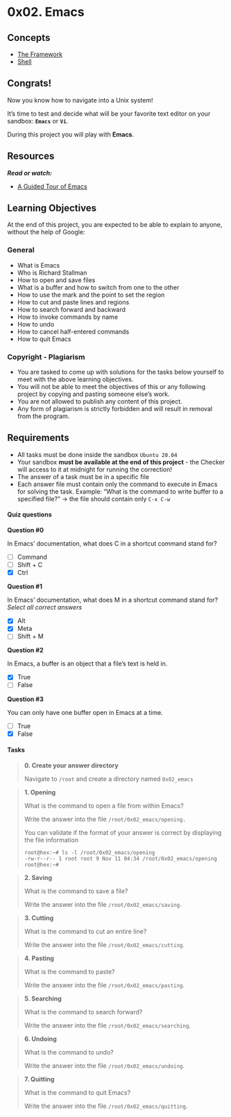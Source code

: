 # 0x02. Emacs

## Concepts

- [The Framework](../03_own_your_learning/resources/framework.md)
- [Shell]()

## Congrats!

Now you know how to navigate into a Unix system!

It’s time to test and decide what will be your favorite text editor on your sandbox: **`Emacs`** or **`Vi`**.

During this project you will play with **Emacs**.

## Resources

_**Read or watch:**_

- [A Guided Tour of Emacs](https://www.gnu.org/software/emacs/tour/)

## Learning Objectives

At the end of this project, you are expected to be able to explain to anyone, without the help of Google:

### General

- What is Emacs
- Who is Richard Stallman
- How to open and save files
- What is a buffer and how to switch from one to the other
- How to use the mark and the point to set the region
- How to cut and paste lines and regions
- How to search forward and backward
- How to invoke commands by name
- How to undo
- How to cancel half-entered commands
- How to quit Emacs

### Copyright - Plagiarism

- You are tasked to come up with solutions for the tasks below yourself to meet with the above learning objectives.
- You will not be able to meet the objectives of this or any following project by copying and pasting someone else’s work.
- You are not allowed to publish any content of this project.
- Any form of plagiarism is strictly forbidden and will result in removal from the program.

## Requirements

- All tasks must be done inside the sandbox `Ubuntu 20.04`
- Your sandbox **must be available at the end of this project** - the Checker will access to it at midnight for running the correction!
- The answer of a task must be in a specific file
- Each answer file must contain only the command to execute in Emacs for solving the task. Example: “What is the command to write buffer to a specified file?” -> the file should contain only `C-x C-w`

#### Quiz questions

**Question #0**

In Emacs’ documentation, what does C in a shortcut command stand for?

- [ ] Command
- [ ] Shift + C
- [x] Ctrl

**Question #1**

In Emacs’ documentation, what does M in a shortcut command stand for? _Select all correct answers_

- [x] Alt
- [x] Meta
- [ ] Shift + M

**Question #2**

In Emacs, a buffer is an object that a file’s text is held in.

- [x] True
- [ ] False

**Question #3**

You can only have one buffer open in Emacs at a time.

- [ ] True
- [x] False

#### Tasks
>
> **0. Create your answer directory**
>
> Navigate to `/root` and create a directory named `0x02_emacs`
>

>
> **1. Opening**
>
> What is the command to open a file from within Emacs?
>
> Write the answer into the file `/root/0x02_emacs/opening.`
>
> You can validate if the format of your answer is correct by displaying the file information
>
> ```shell
> root@hex:~# ls -l /root/0x02_emacs/opening
> -rw-r--r-- 1 root root 9 Nov 11 04:34 /root/0x02_emacs/opening
> root@hex:~#
> ```
>

>
> **2. Saving**
>
> What is the command to save a file?
>
> Write the answer into the file `/root/0x02_emacs/saving`.
>

>
> **3. Cutting**
>
> What is the command to cut an entire line?
>
> Write the answer into the file `/root/0x02_emacs/cutting`.
>

>
> **4. Pasting**
>
> What is the command to paste?
>
> Write the answer into the file `/root/0x02_emacs/pasting`.
>

>
> **5. Searching**
>
> What is the command to search forward?
>
> Write the answer into the file `/root/0x02_emacs/searching`.
>

>
> **6. Undoing**
>
> What is the command to undo?
>
> Write the answer into the file `/root/0x02_emacs/undoing`.
>

>
> **7. Quitting**
>
> What is the command to quit Emacs?
>
> Write the answer into the file `/root/0x02_emacs/quitting`.
>
